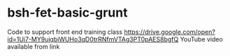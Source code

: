 # bsh-fet-basic-grunt
Code to support front end training class https://drive.google.com/open?id=1Ui7-MY9ujqbiWUHo3qD0trRNfmVTAg3PT0pAES8bgfQ
YouTube video available from link
